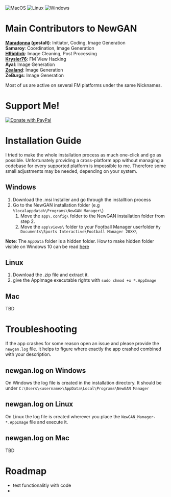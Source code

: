 ![MacOS](https://github.com/Maradonna90/NewGAN-Manager/workflows/MacOS/badge.svg)
![Linux](https://github.com/Maradonna90/NewGAN-Manager/workflows/Linux/badge.svg)
![Windows](https://github.com/Maradonna90/NewGAN-Manager/workflows/Windows/badge.svg)

# Main Contributors to NewGAN
**[Maradonna](https://community.sigames.com/profile/50821-maradonna/) (gestalt)**: Initiator, Coding, Image Generation  
**Samaroy**: Coordination, Image Generation  
**[HRiddick](https://sortitoutsi.net/user/profile/137954)**: Image Cleaning, Post Processing  
**[Krysler76](https://community.sigames.com/profile/157461-krysler76/)**: FM View Hacking  
**Ayal**: Image Generation  
**[Zealand](https://www.youtube.com/user/FMBaseOfficial)**: Image Generation  
**ZeBurgs**: Image Generation  

Most of us are active on several FM platforms under the same Nicknames.

# Support Me!
[![Donate with PayPal](https://raw.githubusercontent.com/stefan-niedermann/paypal-donate-button/master/paypal-donate-button.png)](https://www.paypal.com/cgi-bin/webscr?cmd=_donations&business=marco.jendryczko%40gmx.net&item_name=NewGAN-Manager&currency_code=EUR)

# Installation Guide
I tried to make the whole installation process as much one-click and go as possible. Unfortunately providing a cross-platform app without managing a codebase for every supported platform is impossible to me. Therefore some small adjustments may be needed, depending on your system.

## Windows
1. Download the .msi Installer and go through the installtion process
2. Go to the NewGAN installation folder (e.g `%localappdata%\Programs\NewGAN Manager\`)
	1. Move the `app\.config\` folder to the NewGAN installation folder from step 2.
	2. Move the `app\views\` folder to your Football Manager userfolder `My Documents\Sports Interactive\Football Manager 20XX\`

**Note**: The `AppData` folder is a hidden folder. How to make hidden folder visible on Windows 10 can be read [here](https://support.microsoft.com/en-us/help/4028316/windows-view-hidden-files-and-folders-in-windows-10)
## Linux
1. Download the .zip file and extract it.
2. give the AppImage executable rights with `sudo chmod +x *.AppImage`

## Mac
TBD

# Troubleshooting
If the app crashes for some reason open an issue and please provide the `newgan.log` file. It helps to figure where exactly the app crashed combined with your description.

## newgan.log on Windows
On Windows the log file is created in the installation directory. It should be under `C:\Users\<username>\AppData\Local\Programs\NewGAN Manager`

## newgan.log on Linux
On Linux the log file is created wherever you place the `NewGAN_Manager-*.AppImage` file and execute it.

## newgan.log on Mac
TBD

# Roadmap
* test functionalitiy with code
* 

